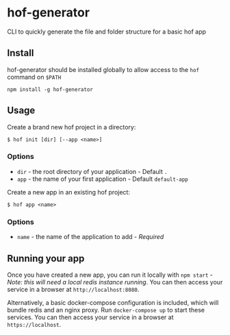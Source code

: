 # hof-generator
CLI to quickly generate the file and folder structure for a basic hof app

## Install

hof-generator should be installed globally to allow access to the `hof` command on `$PATH`

```
npm install -g hof-generator
```

## Usage

Create a brand new hof project in a directory:

```
$ hof init [dir] [--app <name>]
```

### Options

* `dir` - the root directory of your application - Default `.`
* `app` - the name of your first application - Default `default-app`

Create a new app in an existing hof project:

```
$ hof app <name>
```

### Options

* `name` - the name of the application to add - *Required*

## Running your app

Once you have created a new app, you can run it locally with `npm start` - *Note: this will need a local redis instance running*. You can then access your service in a browser at `http://localhost:8080`.

Alternatively, a basic docker-compose configuration is included, which will bundle redis and an nginx proxy. Run `docker-compose up` to start these services. You can then access your service in a browser at `https://localhost`.
